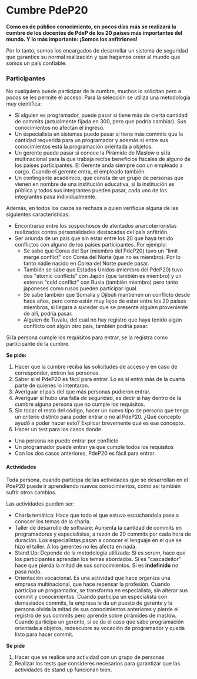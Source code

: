 # Cumbre PdeP20

**Como es de público conocimiento, en pocos días más se realizará la cumbre de los docentes de PdeP de los 20 países más importantes del mundo. 
Y lo más importante: ¡Somos los anfitriones!**

Por lo tanto, somos los encargados de desarrollar un sistema de seguridad que garantice su normal realización y que hagamos creer al mundo que somos un país confiable.

### Participantes
No cualquiera puede participar de la cumbre, muchos lo solicitan pero a pocos se les permite el acceso. Para la selección se utiliza una metodología muy científica: 
- Si alguien es programador, puede pasar si tiene más de cierta cantidad de commits (actualmente fijada en 300, pero que podría cambiar). Sus conocimientos no afectan el ingreso.
- Un especialista en sistemas puede pasar si tiene más commits que la cantidad requerida para un programador y además si entre sus conocimientos está la programación orientada a objetos. 
- Un gerente puede pasar si conoce la Pirámide de Maslow o si la multinacional para la que trabaja recibe beneficios fiscales de alguno de los países participantes. El Gerente anda siempre con un empleado a cargo. Cuando el gerente entra, el empleado también. 
- Un contingente académico, que consta de un grupo de personas que vienen en nombre de una institución educativa, si la institución es pública y todos sus integrantes pueden pasar, cada uno de los integrantes pasa individualmente.

Además, en todos los casos se rechaza a quien verifique alguna de las siguientes características:
- Encontrarse entre los sospechosos de atentados anarcoterroristas realizados contra personalidades destacadas del país anfitrión.
- Ser oriunda de un país que sin estar entre los 20 que haya tenido conflictos con alguno de los países participantes. Por ejemplo:
	- Se sabe que Corea del Sur (miembro del PdeP20) tuvo un "limit merge conflict"  con Corea del Norte (que no es miembro). Por lo tanto nadie nacido en Corea del Norte puede pasar.
	- También se sabe que Estados Unidos (miembro del PdeP20) tuvo dos "atomic conflicts" con Japón (que también es miembro) y un extenso "cold conflict" con Rusia (también miembro) pero tanto japoneses como rusos pueden participar igual. 
	- Se sabe también que Somalia y Djibuti mantienen un conflicto desde hace años, pero como están muy lejos de estar entre los 20 países miembros, si llegara a suceder que se presente alguien proveniente de allí, podría pasar. 
	- Alguien de Tuvalu, del cual no hay registro que haya tenido algún conflicto con algún otro país, también podría pasar.

Si la persona cumple los requisitos para entrar, se la registra como participante de la cumbre.

**Se pide:**
1. Hacer que la cumbre reciba las solicitudes de acceso y en caso de corresponder, entren las personas.
2. Saber si el PdeP20 es fácil para entrar. Lo es si entró más de la cuarta parte de quienes lo intentaron.
3. Averiguar el país del que más personas pudieron entrar.
4. Averiguar si hubo una falla de seguridad, es decir si hay dentro de la cumbre alguna persona que no cumple los requisitos.
5. Sin tocar el resto del código, hacer un nuevo tipo de persona que tenga un criterio distinto para poder entrar o no al PdeP20. ¿Qué concepto ayudó a poder hacer esto? Explicar brevemente qué es ese concepto.
6. Hacer un test para los casos donde
- Una persona no puede entrar por conflicto
- Un programador puede entrar ya que cumple todos los requisitos
- Con los dos casos anteriores, PdeP20 es fácil para entrar.

#### Actividades
Toda persona, cuando participa de las actividades que se desarrollan en el PdeP20 puede ir aprendiendo nuevos conocimientos, como así también sufrir otros cambios.

Las actividades pueden ser: 
- Charla temática: Hace que todo el que estuvo escuchandola pase a conocer los temas de la charla.
- Taller de desarrollo de software: Aumenta la cantidad de commits en programadores y especialistas, a razón de 20 commits por cada hora de duración. Los especialistas pasan a conocer el lenguaje en el que se hizo el taller. A los gerentes no les afecta en nada.
- Stand Up: Depende de la metodología utilizada: Si es *scrum*, hace que los participantes aprendan los temas abordados. Si es "cascadeitor" hace que pierda la mitad de sus conocimientos. Si es **indefinido** no pasa  nada.
- Orientación vocacional. Es una actividad que hace organiza una empresa multinacional, que hace repensar la profesión. Cuando participa un programador, se transforma en especialista, sin alterar sus commit y conocimientos. Cuando participa un especialista con demasiados commits, la empresa le da un puesto de gerente y la persona olvida la mitad de sus conocimientos anteriores y pierde el registro de sus commits pero aprende sobre pirámides de maslow. Cuando participa un gerente, si se da el caso que sabe programación orientada a objetos, redescubre su vocación de programador y queda listo para hacer commit.


**Se pide**
1. Hacer que se realice una actividad con un grupo de personas
2. Realizar los tests que consideres necesarios para garantizar que las actividades de stand up funcionan bien.
